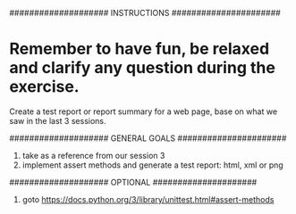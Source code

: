 #################### INSTRUCTIONS ######################
# Remember to have fun, be relaxed and clarify any question during the exercise.
Create a test report or report summary for a web page, base on what we saw in the last 3 sessions.

#################### GENERAL GOALS ######################
1) take as a reference from our session 3
2) implement assert methods and generate a test report: html, xml or png 

#################### OPTIONAL #####################
1) goto https://docs.python.org/3/library/unittest.html#assert-methods